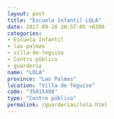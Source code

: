 ```yaml
---
layout: post
title: "Escuela Infantil LOLA"
date: 2017-09-20 20:57:05 +0200
categories:
- Escuela Infantil
- las-palmas
- villa-de-teguise
- Centro público
- guarderia
name: "LOLA"
province: "Las Palmas"
location: "Villa de Teguise"
code: "35015498"
type: "Centro público"
permalink: /guarderias/lola.html
---
```

